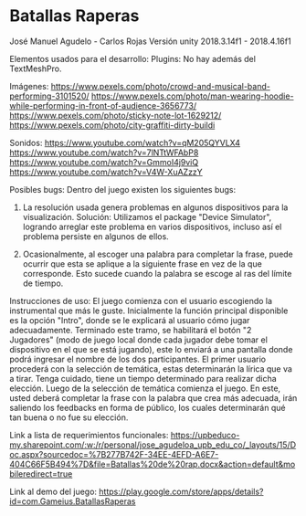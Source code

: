 # Batallas Raperas
 
José Manuel Agudelo - Carlos Rojas
Versión unity 2018.3.14f1 - 2018.4.16f1

Elementos usados para el desarrollo:
Plugins:
No hay además del TextMeshPro.

Imágenes:
https://www.pexels.com/photo/crowd-and-musical-band-performing-3101520/
https://www.pexels.com/photo/man-wearing-hoodie-while-performing-in-front-of-audience-3656773/
https://www.pexels.com/photo/sticky-note-lot-1629212/
https://www.pexels.com/photo/city-graffiti-dirty-buildi

Sonidos:
https://www.youtube.com/watch?v=qM205QYVLX4
https://www.youtube.com/watch?v=7lNTtWFAbP8
https://www.youtube.com/watch?v=GmmoI4j9viQ
https://www.youtube.com/watch?v=V4W-XuAZzzY

Posibles bugs: 
Dentro del juego existen los siguientes bugs:
1) La resolución usada genera problemas en algunos dispositivos para la visualización.
	Solución: Utilizamos el package "Device Simulator", logrando arreglar este problema en varios dispositivos, incluso así el 		problema persiste en algunos de ellos.
	
2) Ocasionalmente, al escoger una palabra para completar la frase, puede ocurrir que esta se aplique a la siguiente frase en vez de la que corresponde. Esto sucede cuando la palabra se escoge al ras del límite de tiempo.

Instrucciones de uso: El juego comienza con el usuario escogiendo la instrumental que más le guste. Inicialmente la función principal disponible es la opción "Intro", donde se le explicará al usuario cómo jugar adecuadamente. Terminado este tramo, se habilitará el botón "2 Jugadores" (modo de juego local donde cada jugador debe tomar el dispositivo en el que se está jugando), este lo enviará a una pantalla donde podrá ingresar el nombre de los dos participantes. El primer usuario procederá con la selección de temática, estas determinarán la lírica que va a tirar. Tenga cuidado, tiene un tiempo determinado para realizar dicha elección.
Luego de la selección de temática comienza el juego. En este, usted deberá completar la frase con la palabra que crea 
más adecuada, irán saliendo los feedbacks en forma de público, los cuales determinarán qué tan buena o no fue su elección.

Link a lista de requerimientos funcionales:
https://upbeduco-my.sharepoint.com/:w:/r/personal/jose_agudeloa_upb_edu_co/_layouts/15/Doc.aspx?sourcedoc=%7B277B742F-34EE-4EFD-A6E7-404C66F5B494%7D&file=Batallas%20de%20rap.docx&action=default&mobileredirect=true

Link al demo del juego: https://play.google.com/store/apps/details?id=com.Gameius.BatallasRaperas
